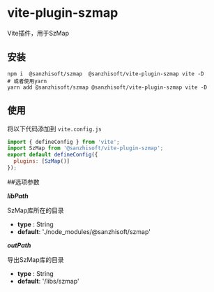 # vite-plugin-szmap
Vite插件，用于SzMap

## 安装

```shell
npm i  @sanzhisoft/szmap  @sanzhisoft/vite-plugin-szmap vite -D
# 或者使用yarn
yarn add @sanzhisoft/szmap @sanzhisoft/vite-plugin-szmap vite -D
```

## 使用
将以下代码添加到 `vite.config.js`

```js
import { defineConfig } from 'vite';
import SzMap from '@sanzhisoft/vite-plugin-szmap';
export default defineConfig({
  plugins: [SzMap()]
});
```

##选项参数

**_libPath_**

SzMap库所在的目录

- **type** : String
- **default**: './node_modules/@sanzhisoft/szmap'

**_outPath_**

导出SzMap库的目录

- **type** : String
- **default**: '/libs/szmap'